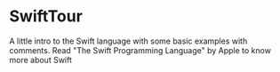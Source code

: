 SwiftTour
=========

A little intro to the Swift language with some basic examples with comments. Read "The Swift Programming Language" by Apple to know more about Swift
